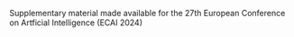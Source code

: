 Supplementary material made available for the 27th European Conference on Artficial Intelligence (ECAI 2024)
